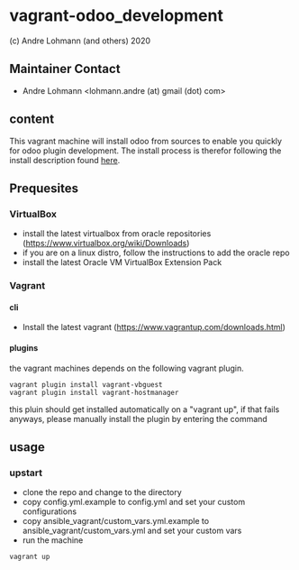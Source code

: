 # vagrant-odoo_development

(c) Andre Lohmann (and others) 2020

## Maintainer Contact
 * Andre Lohmann
   <lohmann.andre (at) gmail (dot) com>

## content

This vagrant machine will install odoo from sources to enable you quickly for odoo plugin development.
The install process is therefor following the install description found [here](https://www.odoo.com/documentation/13.0/setup/install.html#id7).

## Prequesites

### VirtualBox

  * install the latest virtualbox from oracle repositories (https://www.virtualbox.org/wiki/Downloads)
  * if you are on a linux distro, follow the instructions to add the oracle repo
  * install the latest Oracle VM VirtualBox Extension Pack

### Vagrant

#### cli

  * Install the latest vagrant (https://www.vagrantup.com/downloads.html)

#### plugins

the vagrant machines depends on the following vagrant plugin.

```
vagrant plugin install vagrant-vbguest
vagrant plugin install vagrant-hostmanager
```

this pluin should get installed automatically on a "vagrant up", if that fails anyways, please manually install the plugin by entering the command

## usage

### upstart

  * clone the repo and change to the directory
  * copy config.yml.example to config.yml and set your custom configurations
  * copy ansible_vagrant/custom_vars.yml.example to ansible_vagrant/custom_vars.yml and set your custom vars
  * run the machine

```
vagrant up
```
